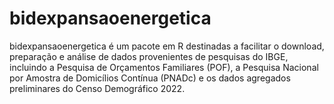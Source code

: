 # bidexpansaoenergetica
bidexpansaoenergetica é um pacote em R destinadas a facilitar o download, preparação e análise de dados provenientes de pesquisas do IBGE, incluindo a Pesquisa de Orçamentos Familiares (POF), a Pesquisa Nacional por Amostra de Domicílios Contínua (PNADc) e os dados agregados preliminares do Censo Demográfico 2022.
